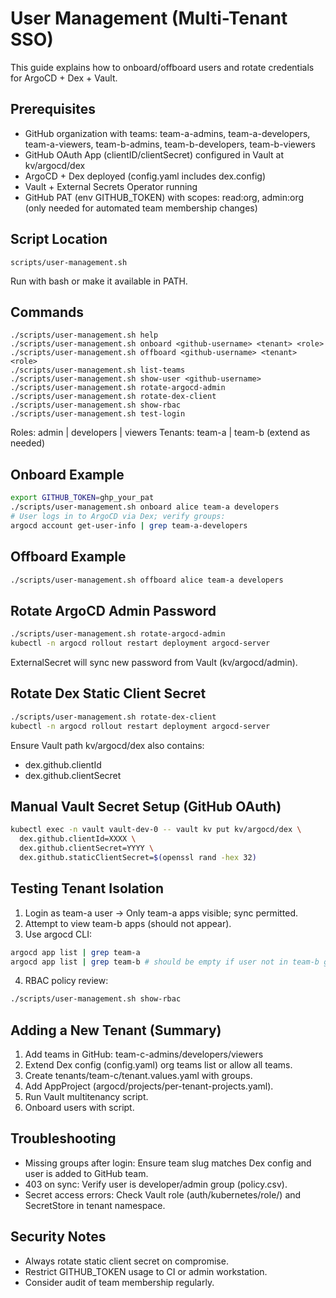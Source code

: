 # User Management (Multi-Tenant SSO)

This guide explains how to onboard/offboard users and rotate credentials for ArgoCD + Dex + Vault.

## Prerequisites
- GitHub organization with teams: team-a-admins, team-a-developers, team-a-viewers, team-b-admins, team-b-developers, team-b-viewers
- GitHub OAuth App (clientID/clientSecret) configured in Vault at kv/argocd/dex
- ArgoCD + Dex deployed (config.yaml includes dex.config)
- Vault + External Secrets Operator running
- GitHub PAT (env GITHUB_TOKEN) with scopes: read:org, admin:org (only needed for automated team membership changes)

## Script Location
```
scripts/user-management.sh
```
Run with bash or make it available in PATH.

## Commands
```
./scripts/user-management.sh help
./scripts/user-management.sh onboard <github-username> <tenant> <role>
./scripts/user-management.sh offboard <github-username> <tenant> <role>
./scripts/user-management.sh list-teams
./scripts/user-management.sh show-user <github-username>
./scripts/user-management.sh rotate-argocd-admin
./scripts/user-management.sh rotate-dex-client
./scripts/user-management.sh show-rbac
./scripts/user-management.sh test-login
```
Roles: admin | developers | viewers
Tenants: team-a | team-b (extend as needed)

## Onboard Example
```bash
export GITHUB_TOKEN=ghp_your_pat
./scripts/user-management.sh onboard alice team-a developers
# User logs in to ArgoCD via Dex; verify groups:
argocd account get-user-info | grep team-a-developers
```

## Offboard Example
```bash
./scripts/user-management.sh offboard alice team-a developers
```

## Rotate ArgoCD Admin Password
```bash
./scripts/user-management.sh rotate-argocd-admin
kubectl -n argocd rollout restart deployment argocd-server
```
ExternalSecret will sync new password from Vault (kv/argocd/admin).

## Rotate Dex Static Client Secret
```bash
./scripts/user-management.sh rotate-dex-client
kubectl -n argocd rollout restart deployment argocd-server
```
Ensure Vault path kv/argocd/dex also contains:
- dex.github.clientId
- dex.github.clientSecret

## Manual Vault Secret Setup (GitHub OAuth)
```bash
kubectl exec -n vault vault-dev-0 -- vault kv put kv/argocd/dex \
  dex.github.clientId=XXXX \
  dex.github.clientSecret=YYYY \
  dex.github.staticClientSecret=$(openssl rand -hex 32)
```

## Testing Tenant Isolation
1. Login as team-a user -> Only team-a apps visible; sync permitted.
2. Attempt to view team-b apps (should not appear).
3. Use argocd CLI:
```bash
argocd app list | grep team-a
argocd app list | grep team-b # should be empty if user not in team-b groups
```
4. RBAC policy review:
```bash
./scripts/user-management.sh show-rbac
```

## Adding a New Tenant (Summary)
1. Add teams in GitHub: team-c-admins/developers/viewers
2. Extend Dex config (config.yaml) org teams list or allow all teams.
3. Create tenants/team-c/tenant.values.yaml with groups.
4. Add AppProject (argocd/projects/per-tenant-projects.yaml).
5. Run Vault multitenancy script.
6. Onboard users with script.

## Troubleshooting
- Missing groups after login: Ensure team slug matches Dex config and user is added to GitHub team.
- 403 on sync: Verify user is developer/admin group (policy.csv).
- Secret access errors: Check Vault role (auth/kubernetes/role/<tenant>) and SecretStore in tenant namespace.

## Security Notes
- Always rotate static client secret on compromise.
- Restrict GITHUB_TOKEN usage to CI or admin workstation.
- Consider audit of team membership regularly.
